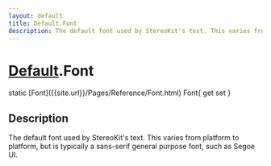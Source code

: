 ```yaml
---
layout: default
title: Default.Font
description: The default font used by StereoKit's text. This varies from platform to platform, but is typically a sans-serif general purpose font, such as Segoe UI.
---
```

# [Default]({{site.url}}/Pages/Reference/Default.html).Font

<div class='signature' markdown='1'>
static [Font]({{site.url}}/Pages/Reference/Font.html) Font{ get set }
</div>

## Description
The default font used by StereoKit's text. This varies
from platform to platform, but is typically a sans-serif general
purpose font, such as Segoe UI.

